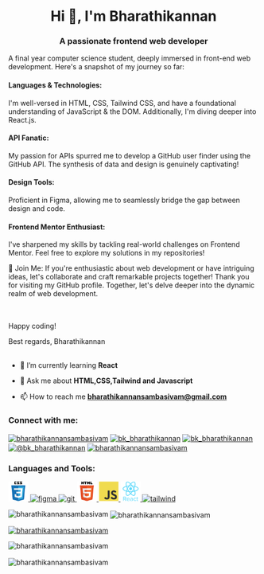 <h1 align="center">Hi 👋, I'm Bharathikannan</h1>
<h3 align="center">A passionate frontend web developer</h3>

<p align="center">

  <p> A final year computer science student, deeply immersed in
  front-end web development. Here's a snapshot of my journey so far: </p>
<h4>Languages &
  Technologies:</h4> I'm well-versed in HTML, CSS, Tailwind CSS, and have a foundational understanding of JavaScript & the DOM. Additionally, I'm diving
  deeper into React.js.
</p>
<p>
  <h4> API Fanatic: </h4>
 My passion for APIs spurred me to develop a GitHub user finder
  using the GitHub API. The synthesis of data and design is genuinely
  captivating!
</p>
<p>
  <h4>Design Tools:</h4>
   Proficient in Figma, allowing me to seamlessly bridge the gap
  between design and code.
</p>
<p >
  <h4>Frontend Mentor Enthusiast:</h4>
   I've sharpened my skills by tackling real-world
  challenges on Frontend Mentor. Feel free to explore my solutions in my
  repositories! 
  <br />
</p>
  
  <p>🚀 Join Me: If you're enthusiastic about web development or have intriguing
  ideas, let's collaborate and craft remarkable projects together! Thank you for
  visiting my GitHub profile. Together, let's delve deeper into the dynamic
  realm of web development. </p>
  <br><br>
  Happy coding!


  Best regards, Bharathikannan
    <br />
  <br />


</p>

- 🌱 I’m currently learning **React**

- 💬 Ask me about **HTML,CSS,Tailwind and Javascript**

- 📫 How to reach me **bharathikannansambasivam@gmail.com**

<h3 align="left">Connect with me:</h3>
<p align="left">
<a href="https://linkedin.com/in/bharathikannansambasivam" target="blank"><img align="center" src="https://raw.githubusercontent.com/rahuldkjain/github-profile-readme-generator/master/src/images/icons/Social/linked-in-alt.svg" alt="bharathikannansambasivam" height="30" width="40" /></a>
<a href="https://instagram.com/bk_bharathikannan" target="blank"><img align="center" src="https://raw.githubusercontent.com/rahuldkjain/github-profile-readme-generator/master/src/images/icons/Social/instagram.svg" alt="bk_bharathikannan" height="30" width="40" /></a>
<a href="https://dribbble.com/bk_bharathikannan" target="blank"><img align="center" src="https://raw.githubusercontent.com/rahuldkjain/github-profile-readme-generator/master/src/images/icons/Social/dribbble.svg" alt="bk_bharathikannan" height="30" width="40" /></a>
<a href="https://medium.com/@bk_bharathikannan" target="blank"><img align="center" src="https://raw.githubusercontent.com/rahuldkjain/github-profile-readme-generator/master/src/images/icons/Social/medium.svg" alt="@bk_bharathikannan" height="30" width="40" /></a>
<a href="https://www.leetcode.com/bharathikannansambasivam" target="blank"><img align="center" src="https://raw.githubusercontent.com/rahuldkjain/github-profile-readme-generator/master/src/images/icons/Social/leet-code.svg" alt="bharathikannansambasivam" height="30" width="40" /></a>
</p>

<h3 align="left" >Languages and Tools:</h3>
<p   align="left"> <a href="https://www.w3schools.com/css/" target="_blank" rel="noreferrer"> <img src="https://raw.githubusercontent.com/devicons/devicon/master/icons/css3/css3-original-wordmark.svg" alt="css3" width="40" height="40"/> </a> <a href="https://www.figma.com/" target="_blank" rel="noreferrer"> <img src="https://www.vectorlogo.zone/logos/figma/figma-icon.svg" alt="figma" width="40" height="40"/> </a> <a href="https://git-scm.com/" target="_blank" rel="noreferrer"> <img src="https://www.vectorlogo.zone/logos/git-scm/git-scm-icon.svg" alt="git" width="40" height="40"/> </a> <a href="https://www.w3.org/html/" target="_blank" rel="noreferrer"> <img src="https://raw.githubusercontent.com/devicons/devicon/master/icons/html5/html5-original-wordmark.svg" alt="html5" width="40" height="40"/> </a> <a href="https://developer.mozilla.org/en-US/docs/Web/JavaScript" target="_blank" rel="noreferrer"> <img src="https://raw.githubusercontent.com/devicons/devicon/master/icons/javascript/javascript-original.svg" alt="javascript" width="40" height="40"/> </a> <a href="https://reactjs.org/" target="_blank" rel="noreferrer"> <img src="https://raw.githubusercontent.com/devicons/devicon/master/icons/react/react-original-wordmark.svg" alt="react" width="40" height="40"/> </a> <a href="https://tailwindcss.com/" target="_blank" rel="noreferrer"> <img src="https://www.vectorlogo.zone/logos/tailwindcss/tailwindcss-icon.svg" alt="tailwind" width="40" height="40"/> </a> </p>

<p><img align="left" src="https://github-readme-stats.vercel.app/api/top-langs?username=bharathikannansambasivam&show_icons=true&locale=en&layout=compact" alt="bharathikannansambasivam"  /></p>
<p>&nbsp;<img align="center" src="https://github-readme-stats.vercel.app/api?username=bharathikannansambasivam&show_icons=true&locale=en" alt="bharathikannansambasivam" /></p>


<p align="left"> <a href="https://github.com/ryo-ma/github-profile-trophy"><img src="https://github-profile-trophy.vercel.app/?username=bharathikannansambasivam" alt="bharathikannansambasivam" /></a> </p>
<p align="left" > <img src="https://komarev.com/ghpvc/?username=bharathikannansambasivam&label=Profile%20views&color=0e75b6&style=flat" alt="bharathikannansambasivam" /> </p>
<p><img align="center" src="https://github-readme-streak-stats.herokuapp.com/?user=bharathikannansambasivam&" alt="bharathikannansambasivam" /></p>
